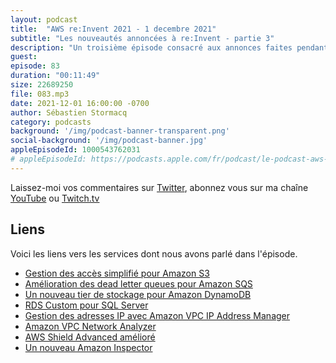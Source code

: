 ```yaml
---
layout: podcast
title:  "AWS re:Invent 2021 - 1 decembre 2021"
subtitle: "Les nouveautés annoncées à re:Invent - partie 3"
description: "Un troisième épisode consacré aux annonces faites pendant la conférence AWS re:Invent à Las Vegas. Dans cet épisode, nous parlons de gestion d'accès à S3, de nouveau tier de stockage pour DynamoDB et d'une série de nouveaux services pour vous aider à gèrer vos réseaux dans le cloud."
guest:
episode: 83
duration: "00:11:49"
size: 22689250
file: 083.mp3
date: 2021-12-01 16:00:00 -0700  
author: Sébastien Stormacq
category: podcasts
background: '/img/podcast-banner-transparent.png'
social-background: '/img/podcast-banner.jpg'
appleEpisodeId: 1000543762031
# appleEpisodeId: https://podcasts.apple.com/fr/podcast/le-podcast-aws-en-français/id1452118442
---
```


Laissez-moi vos commentaires sur [Twitter](https://twitter.com/sebsto), abonnez vous sur ma chaîne [YouTube](https://www.youtube.com/sebsto) ou [Twitch.tv](https://www.twitch.tv/sebAWS)

## Liens

Voici les liens vers les services dont nous avons parlé dans l'épisode.

- [Gestion des accès simplifié pour Amazon S3](https://aws.amazon.com/blogs/aws/new-simplify-access-management-for-data-stored-in-amazon-s3/)
- [Amélioration des dead letter queues pour Amazon SQS](https://aws.amazon.com/blogs/aws/enhanced-dlq-management-sqs/)
- [Un nouveau tier de stockage pour Amazon DynamoDB](https://aws.amazon.com/blogs/aws/new-dynamodb-table-class-save-up-to-60-in-your-dynamodb-costs/)
- [RDS Custom pour SQL Server](https://aws.amazon.com/blogs/aws/new-amazon-rds-custom-for-sql-server-is-generally-available/)
- [Gestion des adresses IP avec Amazon VPC IP Address Manager](https://aws.amazon.com/blogs/aws/network-address-management-and-auditing-at-scale-with-amazon-vpc-ip-address-manager/)
- [Amazon VPC Network Analyzer](https://aws.amazon.com/blogs/aws/new-amazon-vpc-network-access-analyzer/)
- [AWS Shield Advanced amélioré](https://aws.amazon.com/blogs/aws/aws-shield-advanced-update-automatic-application-layer-ddos-mitigation/)
- [Un nouveau Amazon Inspector](https://aws.amazon.com/blogs/aws/improved-automated-vulnerability-management-for-cloud-workloads-with-a-new-amazon-inspector/)